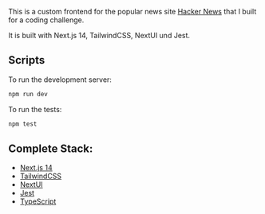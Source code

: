 This is a custom frontend for the popular news site [Hacker News](https://news.ycombinator.com/) that I built for a coding challenge.

It is built with Next.js 14, TailwindCSS, NextUI und Jest.

## Scripts

To run the development server:

```bash
npm run dev
```

To run the tests:

```bash
npm test
```

## Complete Stack:

- [Next.js 14](https://nextjs.org/)
- [TailwindCSS](https://tailwindcss.com/)
- [NextUI](https://nextui.org/)
- [Jest](https://jestjs.io/)
- [TypeScript](https://www.typescriptlang.org/)

